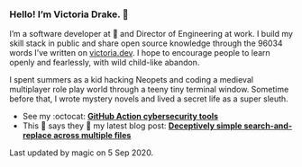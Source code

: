 ### Hello! I’m Victoria Drake. 👋

I’m a software developer at 💜 and Director of Engineering at work. I build my skill stack in public and share open source knowledge through the 96034 words I’ve written on [victoria.dev](https://victoria.dev). I hope to encourage people to learn openly and fearlessly, with wild child-like abandon.

I spent summers as a kid hacking Neopets and coding a medieval multiplayer role play world through a teeny tiny terminal window. Sometime before that, I wrote mystery novels and lived a secret life as a super sleuth.

- See my :octocat: **[GitHub Action cybersecurity tools](https://github.com/search?q=user%3Avictoriadrake+GitHub+Action+security)**
- This 🦊 says they 🙌 my latest blog post: **[Deceptively simple search-and-replace across multiple files](https://victoria.dev/blog/deceptively-simple-search-and-replace-across-multiple-files/)**

Last updated by magic on 5 Sep 2020.

